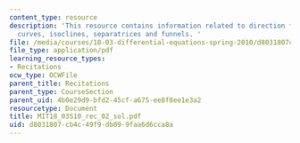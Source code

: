 ```yaml
---
content_type: resource
description: 'This resource contains information related to direction fields, integral
  curves, isoclines, separatrices and funnels. '
file: /media/courses/18-03-differential-equations-spring-2010/d8031807cb4c49f9db099faa6d6cca8a_MIT18_03S10_rec_02_sol.pdf
file_type: application/pdf
learning_resource_types:
- Recitations
ocw_type: OCWFile
parent_title: Recitations
parent_type: CourseSection
parent_uid: 4b0e29d9-bfd2-45cf-a675-ee8f8ee1e3a2
resourcetype: Document
title: MIT18_03S10_rec_02_sol.pdf
uid: d8031807-cb4c-49f9-db09-9faa6d6cca8a
---
```

